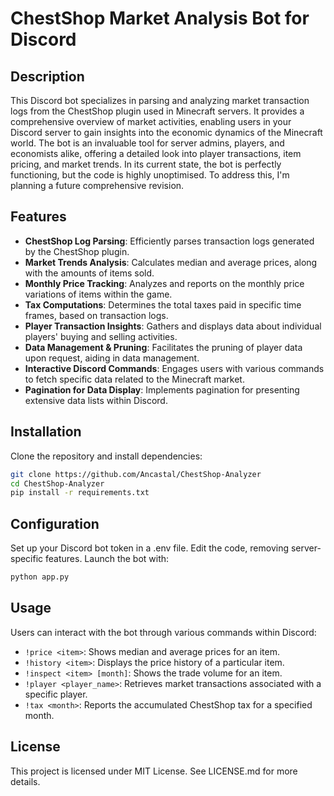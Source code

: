 # ChestShop Market Analysis Bot for Discord

## Description

This Discord bot specializes in parsing and analyzing market transaction logs from the ChestShop plugin used in Minecraft servers. It provides a comprehensive overview of market activities, enabling users in your Discord server to gain insights into the economic dynamics of the Minecraft world. The bot is an invaluable tool for server admins, players, and economists alike, offering a detailed look into player transactions, item pricing, and market trends.
In its current state, the bot is perfectly functioning, but the code is highly unoptimised. To address this, I'm planning a future comprehensive revision.

## Features

- **ChestShop Log Parsing**: Efficiently parses transaction logs generated by the ChestShop plugin.
- **Market Trends Analysis**: Calculates median and average prices, along with the amounts of items sold.
- **Monthly Price Tracking**: Analyzes and reports on the monthly price variations of items within the game.
- **Tax Computations**: Determines the total taxes paid in specific time frames, based on transaction logs.
- **Player Transaction Insights**: Gathers and displays data about individual players' buying and selling activities.
- **Data Management & Pruning**: Facilitates the pruning of player data upon request, aiding in data management.
- **Interactive Discord Commands**: Engages users with various commands to fetch specific data related to the Minecraft market.
- **Pagination for Data Display**: Implements pagination for presenting extensive data lists within Discord.

## Installation

Clone the repository and install dependencies:

```bash
git clone https://github.com/Ancastal/ChestShop-Analyzer
cd ChestShop-Analyzer
pip install -r requirements.txt
```

## Configuration
Set up your Discord bot token in a .env file.
Edit the code, removing server-specific features.
Launch the bot with:

```bash
python app.py
```

## Usage
Users can interact with the bot through various commands within Discord:

- `!price <item>`: Shows median and average prices for an item.
- `!history <item>`: Displays the price history of a particular item.
- `!inspect <item> [month]`: Shows the trade volume for an item.
- `!player <player_name>`: Retrieves market transactions associated with a specific player.
- `!tax <month>`: Reports the accumulated ChestShop tax for a specified month.

## License
This project is licensed under MIT License. See LICENSE.md for more details.

